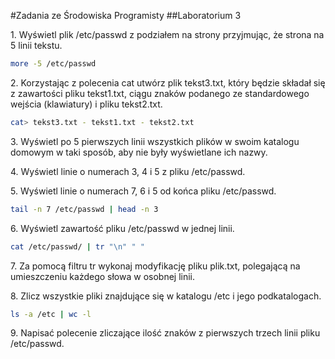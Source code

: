 #Zadania ze Środowiska Programisty
##Laboratorium 3

1\. Wyświetl plik /etc/passwd z podziałem na strony przyjmując, że strona na 5 linii tekstu.

```sh
more -5 /etc/passwd
```

2\. Korzystając z polecenia cat utwórz plik tekst3.txt, który będzie składał się z zawartości pliku tekst1.txt, ciągu znaków podanego ze standardowego wejścia (klawiatury) i pliku tekst2.txt.

```sh
cat> tekst3.txt - tekst1.txt - tekst2.txt
```

3\. Wyświetl po 5 pierwszych linii wszystkich plików w swoim katalogu domowym w taki sposób, aby nie były wyświetlane ich nazwy.


4\. Wyświetl linie o numerach 3, 4 i 5 z pliku /etc/passwd.


5\. Wyświetl linie o numerach 7, 6 i 5 od końca pliku /etc/passwd.

```sh
tail -n 7 /etc/passwd | head -n 3 
```

6\. Wyświetl zawartość pliku /etc/passwd w jednej linii.

```sh
cat /etc/passwd/ | tr "\n" " "
```

7\. Za pomocą filtru tr wykonaj modyfikację pliku plik.txt, polegającą na umieszczeniu każdego słowa w osobnej linii.


8\. Zlicz wszystkie pliki znajdujące się w katalogu /etc i jego podkatalogach.

```sh
ls -a /etc | wc -l
```

9\. Napisać polecenie zliczające ilość znaków z pierwszych trzech linii pliku /etc/passwd.
